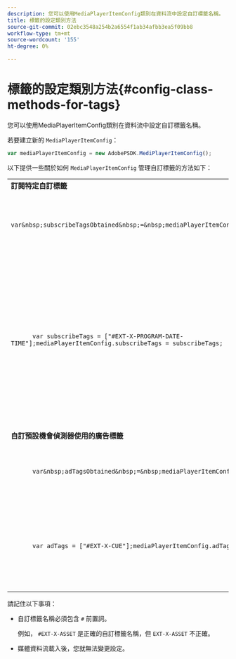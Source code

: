 ```yaml
---
description: 您可以使用MediaPlayerItemConfig類別在資料流中設定自訂標籤名稱。
title: 標籤的設定類別方法
source-git-commit: 02ebc3548a254b2a6554f1ab34afbb3ea5f09bb8
workflow-type: tm+mt
source-wordcount: '155'
ht-degree: 0%

---
```


# 標籤的設定類別方法{#config-class-methods-for-tags}

您可以使用MediaPlayerItemConfig類別在資料流中設定自訂標籤名稱。

若要建立新的 `MediaPlayerItemConfig`：

```js
var mediaPlayerItemConfig = new AdobePSDK.MediPlayerItemConfig();
```

以下提供一些關於如何 `MediaPlayerItemConfig` 管理自訂標籤的方法如下：

<table id="table_0AC0973497144DDAB05726E3F031ACD1"> 
 <tbody> 
  <tr> 
   <td colname="col1"> <b>訂閱特定自訂標籤</b> </td> 
   <td colname="col2"> </td> 
  </tr> 
  <tr> 
   <td colname="col1"> 
    <code class="syntax javascript">
      var&amp;nbsp;subscribeTagsObtained&amp;nbsp;=&amp;nbsp;mediaPlayerItemConfig.subscribeTags;
    </code> </td> 
   <td colname="col2"> <p>擷取訂閱標籤的目前清單。 </p> </td> 
  </tr> 
  <tr> 
   <td colname="col1"> 
    <code class="syntax javascript">
      var&nbsp;subscribeTags&nbsp;=&nbsp;["#EXT-X-PROGRAM-DATE-TIME"];mediaPlayerItemConfig.subscribeTags&nbsp;=&nbsp;subscribeTags;
    </code> </td> 
   <td colname="col2"> <p>設定向應用程式公開的訂閱標籤清單。 </p> <p>您的應用程式也會自動訂閱所有透過傳輸的標籤 <span class="codeph"> adTags </span>. </p> </td> 
  </tr> 
  <tr> 
   <td colname="col1"> <b>自訂預設機會偵測器使用的廣告標籤 </b> </td> 
   <td colname="col2"> </td> 
  </tr> 
  <tr> 
   <td colname="col1"> 
    <code class="syntax javascript">
      var&amp;nbsp;adTagsObtained&amp;nbsp;=&amp;nbsp;mediaPlayerItemConfig.adTags; 
    </code> </td> 
   <td colname="col2"> <p>擷取目前的廣告標籤清單。 </p> </td> 
  </tr> 
  <tr> 
   <td colname="col1"> 
    <code class="syntax javascript">
      var&nbsp;adTags&nbsp;=&nbsp;["#EXT-X-CUE"];mediaPlayerItemConfig.adTags&nbsp;=&nbsp;adTags;
    </code> </td> 
   <td colname="col2"> <p>設定預設機會產生器使用的廣告標籤清單。 </p> </td> 
  </tr> 
 </tbody> 
</table>

請記住以下事項：

* 自訂標籤名稱必須包含 `#` 前置詞。

  例如， `#EXT-X-ASSET` 是正確的自訂標籤名稱，但 `EXT-X-ASSET` 不正確。

* 媒體資料流載入後，您就無法變更設定。
